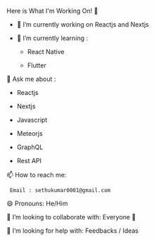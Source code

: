 Here is What I'm Working On! 👋

- 🔭 I’m currently working on Reactjs and Nextjs
- 🌱 I’m currently learning : 

    - React Native
    
    - Flutter
         

💬 Ask me about :
 
   - Reactjs
   
   - Nextjs
   
   - Javascript
   
   - Meteorjs 
   
   - GraphQL
   
   - Rest API
    
 📫 How to reach me: 
 
     Email : sethukumar0001@gmail.com
     
 😄 Pronouns: He/Him

 👯 I’m looking to collaborate with: Everyone 🤗

 🤔 I’m looking for help with: Feedbacks / Ideas
